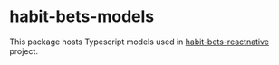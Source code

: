 # habit-bets-models

This package hosts Typescript models used in [habit-bets-reactnative](https://github.com/b-rivera/habit-bets-reactnative) project.
